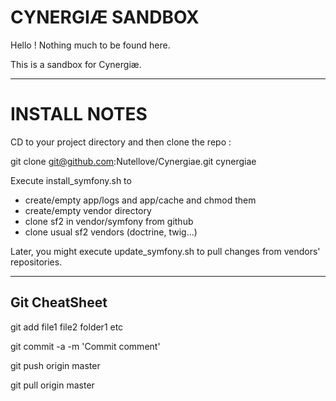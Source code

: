 CYNERGIÆ SANDBOX
================

Hello !
Nothing much to be found here.

This is a sandbox for Cynergiæ.

--------------------------------------------------------------------------------

INSTALL NOTES
=============

CD to your project directory and then clone the repo :

git clone git@github.com:Nutellove/Cynergiae.git cynergiae

Execute install_symfony.sh to

* create/empty app/logs and app/cache and chmod them
* create/empty vendor directory
* clone sf2 in vendor/symfony from github
* clone usual sf2 vendors (doctrine, twig...)


Later, you might execute update_symfony.sh to pull changes from vendors' repositories.

--------------------------------------------------------------------------------

Git CheatSheet
--------------

git add file1 file2 folder1 etc

git commit -a -m 'Commit comment'

git push origin master

git pull origin master
